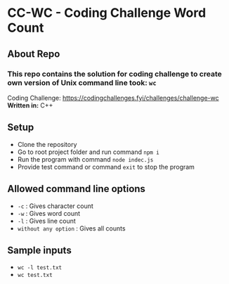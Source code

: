 # CC-WC - Coding Challenge Word Count

## About Repo

### This repo contains the solution for coding challenge to create own version of Unix command line took: `wc`

Coding Challenge: https://codingchallenges.fyi/challenges/challenge-wc
**Written in:** C++

## Setup

- Clone the repository
- Go to root project folder and run command `npm i`
- Run the program with command `node indec.js`
- Provide test command or command `exit` to stop the program

## Allowed command line options

- `-c` : Gives character count
- `-w` : Gives word count
- `-l` : Gives line count
- `without any option` : Gives all counts

## Sample inputs

- `wc -l test.txt`
- `wc test.txt`

